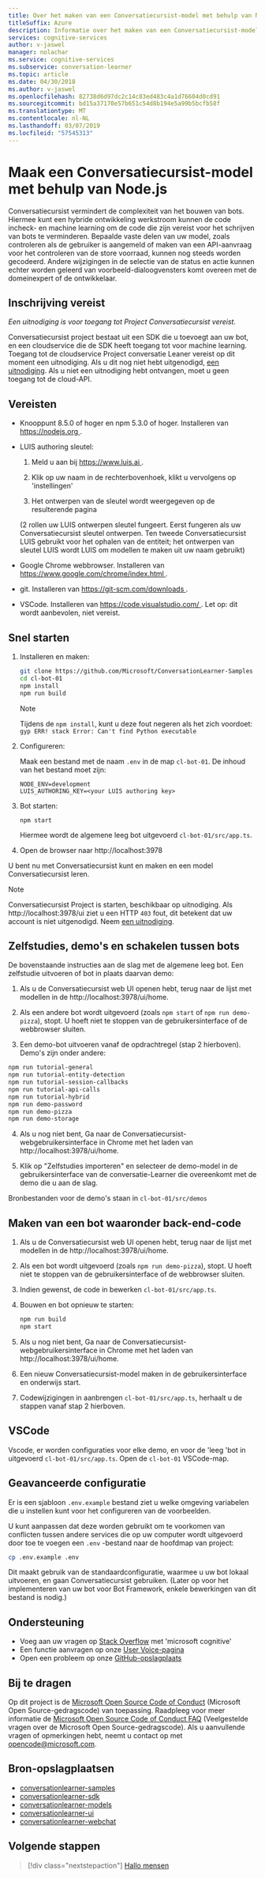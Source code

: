 ```yaml
---
title: Over het maken van een Conversatiecursist-model met behulp van Node.js - Microsoft Cognitive Services | Microsoft Docs
titleSuffix: Azure
description: Informatie over het maken van een Conversatiecursist-model met behulp van Node.js.
services: cognitive-services
author: v-jaswel
manager: nolachar
ms.service: cognitive-services
ms.subservice: conversation-learner
ms.topic: article
ms.date: 04/30/2018
ms.author: v-jaswel
ms.openlocfilehash: 82738d6d97dc2c14c83ed483c4a1d76604d0cd91
ms.sourcegitcommit: bd15a37170e57b651c54d8b194e5a99b5bcfb58f
ms.translationtype: MT
ms.contentlocale: nl-NL
ms.lasthandoff: 03/07/2019
ms.locfileid: "57545313"
---
```

# <a name="create-a-conversation-learner-model-using-nodejs"></a>Maak een Conversatiecursist-model met behulp van Node.js

Conversatiecursist vermindert de complexiteit van het bouwen van bots. Hiermee kunt een hybride ontwikkeling werkstroom kunnen de code incheck- en machine learning om de code die zijn vereist voor het schrijven van bots te verminderen. Bepaalde vaste delen van uw model, zoals controleren als de gebruiker is aangemeld of maken van een API-aanvraag voor het controleren van de store voorraad, kunnen nog steeds worden gecodeerd. Andere wijzigingen in de selectie van de status en actie kunnen echter worden geleerd van voorbeeld-dialoogvensters komt overeen met de domeinexpert of de ontwikkelaar.

## <a name="invitation-required"></a>Inschrijving vereist

*Een uitnodiging is voor toegang tot Project Conversatiecursist vereist.*

Conversatiecursist project bestaat uit een SDK die u toevoegt aan uw bot, en een cloudservice die de SDK heeft toegang tot voor machine learning.  Toegang tot de cloudservice Project conversatie Leaner vereist op dit moment een uitnodiging.  Als u dit nog niet hebt uitgenodigd, [een uitnodiging](https://aka.ms/conversation-learner-request-invite).  Als u niet een uitnodiging hebt ontvangen, moet u geen toegang tot de cloud-API.

## <a name="prerequisites"></a>Vereisten

- Knooppunt 8.5.0 of hoger en npm 5.3.0 of hoger. Installeren van [ https://nodejs.org ](https://nodejs.org).
  
- LUIS authoring sleutel:

  1. Meld u aan bij [ https://www.luis.ai ](https://www.luis.ai).

  2. Klik op uw naam in de rechterbovenhoek, klikt u vervolgens op 'instellingen'

  3. Het ontwerpen van de sleutel wordt weergegeven op de resulterende pagina

  (2 rollen uw LUIS ontwerpen sleutel fungeert.  Eerst fungeren als uw Conversatiecursist sleutel ontwerpen.  Ten tweede Conversatiecursist LUIS gebruikt voor het ophalen van de entiteit; het ontwerpen van sleutel LUIS wordt LUIS om modellen te maken uit uw naam gebruikt)

- Google Chrome webbrowser. Installeren van [ https://www.google.com/chrome/index.html ](https://www.google.com/chrome/index.html).

- git. Installeren van [ https://git-scm.com/downloads ](https://git-scm.com/downloads).

- VSCode. Installeren van [ https://code.visualstudio.com/ ](https://code.visualstudio.com/). Let op: dit wordt aanbevolen, niet vereist.

## <a name="quick-start"></a>Snel starten 

1. Installeren en maken:

    ```bash    
    git clone https://github.com/Microsoft/ConversationLearner-Samples cl-bot-01
    cd cl-bot-01
    npm install
    npm run build
    ```

    > [!NOTE]
    > Tijdens de `npm install`, kunt u deze fout negeren als het zich voordoet: `gyp ERR! stack Error: Can't find Python executable`

2. Configureren:

   Maak een bestand met de naam `.env` in de map `cl-bot-01`.  De inhoud van het bestand moet zijn:

   ```
   NODE_ENV=development
   LUIS_AUTHORING_KEY=<your LUIS authoring key>
   ```

3. Bot starten:

    ```
    npm start
    ```

    Hiermee wordt de algemene leeg bot uitgevoerd `cl-bot-01/src/app.ts`.

3. Open de browser naar http://localhost:3978

U bent nu met Conversatiecursist kunt en maken en een model Conversatiecursist leren.  

> [!NOTE]
> Conversatiecursist Project is starten, beschikbaar op uitnodiging.  Als http://localhost:3978/ui ziet u een HTTP `403` fout, dit betekent dat uw account is niet uitgenodigd.  Neem [een uitnodiging](https://aka.ms/conversation-learner-request-invite).

## <a name="tutorials-demos-and-switching-between-bots"></a>Zelfstudies, demo's en schakelen tussen bots

De bovenstaande instructies aan de slag met de algemene leeg bot.  Een zelfstudie uitvoeren of bot in plaats daarvan demo:

1. Als u de Conversatiecursist web UI openen hebt, terug naar de lijst met modellen in de http://localhost:3978/ui/home.
    
2. Als een andere bot wordt uitgevoerd (zoals `npm start` of `npm run demo-pizza`), stopt.  U hoeft niet te stoppen van de gebruikersinterface of de webbrowser sluiten.

3. Een demo-bot uitvoeren vanaf de opdrachtregel (stap 2 hierboven).  Demo's zijn onder andere:

  ```bash
  npm run tutorial-general
  npm run tutorial-entity-detection
  npm run tutorial-session-callbacks
  npm run tutorial-api-calls
  npm run tutorial-hybrid
  npm run demo-password
  npm run demo-pizza
  npm run demo-storage
  ```

4. Als u nog niet bent, Ga naar de Conversatiecursist-webgebruikersinterface in Chrome met het laden van http://localhost:3978/ui/home. 

5. Klik op "Zelfstudies importeren" en selecteer de demo-model in de gebruikersinterface van de conversatie-Learner die overeenkomt met de demo die u aan de slag.

Bronbestanden voor de demo's staan in `cl-bot-01/src/demos`

## <a name="create-a-bot-which-includes-back-end-code"></a>Maken van een bot waaronder back-end-code

1. Als u de Conversatiecursist web UI openen hebt, terug naar de lijst met modellen in de http://localhost:3978/ui/home.
    
2. Als een bot wordt uitgevoerd (zoals `npm run demo-pizza`), stopt.  U hoeft niet te stoppen van de gebruikersinterface of de webbrowser sluiten.

3. Indien gewenst, de code in bewerken `cl-bot-01/src/app.ts`.

4. Bouwen en bot opnieuw te starten:

    ```bash    
    npm run build
    npm start
    ```

5. Als u nog niet bent, Ga naar de Conversatiecursist-webgebruikersinterface in Chrome met het laden van http://localhost:3978/ui/home. 

6. Een nieuw Conversatiecursist-model maken in de gebruikersinterface en onderwijs start.

7. Codewijzigingen in aanbrengen `cl-bot-01/src/app.ts`, herhaalt u de stappen vanaf stap 2 hierboven.

## <a name="vscode"></a>VSCode

Vscode, er worden configuraties voor elke demo, en voor de 'leeg 'bot in uitgevoerd `cl-bot-01/src/app.ts`.  Open de `cl-bot-01` VSCode-map.

## <a name="advanced-configuration"></a>Geavanceerde configuratie

Er is een sjabloon `.env.example` bestand ziet u welke omgeving variabelen die u instellen kunt voor het configureren van de voorbeelden.

U kunt aanpassen dat deze worden gebruikt om te voorkomen van conflicten tussen andere services die op uw computer wordt uitgevoerd door toe te voegen een `.env` -bestand naar de hoofdmap van project:

```bash
cp .env.example .env
```

Dit maakt gebruik van de standaardconfiguratie, waarmee u uw bot lokaal uitvoeren, en gaan Conversatiecursist gebruiken.  (Later op voor het implementeren van uw bot voor Bot Framework, enkele bewerkingen van dit bestand is nodig.)

## <a name="support"></a>Ondersteuning

- Voeg aan uw vragen op [Stack Overflow](https://stackoverflow.com) met 'microsoft cognitive'
- Een functie aanvragen op onze [User Voice-pagina](https://aka.ms/conversation-learner-uservoice)
- Open een probleem op onze [GitHub-opslagplaats](https://github.com/Microsoft/ConversationLearner-Samples)

## <a name="contributing"></a>Bij te dragen

Op dit project is de [Microsoft Open Source Code of Conduct](https://opensource.microsoft.com/codeofconduct/) (Microsoft Open Source-gedragscode) van toepassing. Raadpleeg voor meer informatie de [Microsoft Open Source Code of Conduct FAQ](https://opensource.microsoft.com/codeofconduct/faq/) (Veelgestelde vragen over de Microsoft Open Source-gedragscode). Als u aanvullende vragen of opmerkingen hebt, neemt u contact op met [opencode@microsoft.com](mailto:opencode@microsoft.com).

## <a name="source-repositories"></a>Bron-opslagplaatsen

- [conversationlearner-samples](https://github.com/Microsoft/ConversationLearner-Samples)
- [conversationlearner-sdk](https://github.com/Microsoft/ConversationLearner-SDK)
- [conversationlearner-models](https://github.com/Microsoft/ConversationLearner-Models)
- [conversationlearner-ui](https://github.com/Microsoft/ConversationLearner-UI)
- [conversationlearner-webchat](https://github.com/Microsoft/ConversationLearner-WebChat)

## <a name="next-steps"></a>Volgende stappen

> [!div class="nextstepaction"]
> [Hallo mensen](./tutorials/01-hello-world.md)
